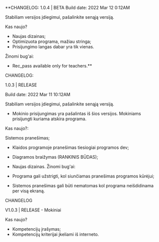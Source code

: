 **CHANGELOG:
1.0.4 | BETA
Build date: 2022 Mar 12 0:12AM

Stabiliam versijos įdiegimui, pašalinkite senąją versiją.

Kas naujo?

- Naujas dizainas;
- Optimizuota programa, mažiau stringa;
- Prisijungimo langas dabar yra tik vienas.

Žinomi bug'ai:

- Rec_pass available only for teachers.**

CHANGELOG:

1.0.3 | RELEASE

Build date: 2022 Mar 11 10:12AM

Stabiliam versijos įdiegimui, pašalinkite senąją versiją.

- Mokinio prisijungimas yra pašalintas iš šios versijos. Mokiniams prisijungti kuriama atskira programa.

Kas naujo?:

Sistemos pranešimas;
- Klaidos programoje pranešimas tiesiogiai programos dev;
- Diagramos braižymas (RANKINIS BŪDAS);
- Naujas dizainas.
Žinomi bug'ai:

- Programa gali užstrigti, kol siunčiamas pranešimas programos kūrėjui;
- Sistemos pranešimas gali būti nematomas kol programa neišdidinama per visą ekraną.


CHANGELOG

V1.0.3 | RELEASE - Mokiniai

Kas naujo?

- Kompetencijų įrašymas;
- Kompetencijų kriterijai įkeliami iš interneto.

